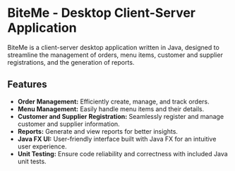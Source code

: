 # BiteMe - Desktop Client-Server Application

BiteMe is a client-server desktop application written in Java, designed to streamline the management of orders, menu items, customer and supplier registrations, and the generation of reports.

## Features

- **Order Management:** Efficiently create, manage, and track orders.
- **Menu Management:** Easily handle menu items and their details.
- **Customer and Supplier Registration:** Seamlessly register and manage customer and supplier information.
- **Reports:** Generate and view reports for better insights.
- **Java FX UI:** User-friendly interface built with Java FX for an intuitive user experience.
- **Unit Testing:** Ensure code reliability and correctness with included Java unit tests.


